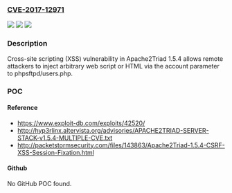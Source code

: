 ### [CVE-2017-12971](https://cve.mitre.org/cgi-bin/cvename.cgi?name=CVE-2017-12971)
![](https://img.shields.io/static/v1?label=Product&message=n%2Fa&color=blue)
![](https://img.shields.io/static/v1?label=Version&message=n%2Fa&color=blue)
![](https://img.shields.io/static/v1?label=Vulnerability&message=n%2Fa&color=brighgreen)

### Description

Cross-site scripting (XSS) vulnerability in Apache2Triad 1.5.4 allows remote attackers to inject arbitrary web script or HTML via the account parameter to phpsftpd/users.php.

### POC

#### Reference
- https://www.exploit-db.com/exploits/42520/
- http://hyp3rlinx.altervista.org/advisories/APACHE2TRIAD-SERVER-STACK-v1.5.4-MULTIPLE-CVE.txt
- http://packetstormsecurity.com/files/143863/Apache2Triad-1.5.4-CSRF-XSS-Session-Fixation.html

#### Github
No GitHub POC found.

